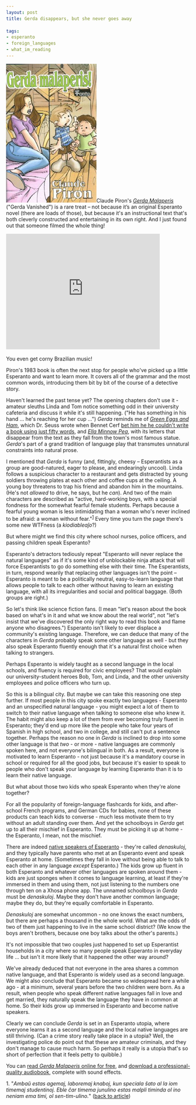 ```yaml
---
layout: post
title: Gerda disappears, but she never goes away

tags:
- esperanto
- foreign_languages
- what_im_reading
--- 
```


<a href="http://en.lernu.net/kursoj/gerda_malaperis/"><img 
class="notmycover-thumbnail" 
src="/images/covers/piron-gerda-malaperis.jpg"></a>Claude Piron's [*Gerda Malaperis*]( http://en.lernu.net/kursoj/gerda_malaperis/) ("Gerda Vanished") is a rare treat – not because it’s an original Esperanto novel (there are loads of those), but because it's an instructional text that's both cleverly constructed and entertaining in its own right.  And I just found out that someone filmed the whole thing!

<div class="video-container">
<iframe width="420" height="315" src="https://www.youtube.com/embed/9GGdi_nFQA0" frameborder="0" allowfullscreen></iframe>
</div>

You even get corny Brazilian music!

Piron's 1983 book is often the next stop for people who've picked up a little 
Esperanto and want to learn more.  It covers all of the grammar and the most 
common words, introducing them bit by bit of the course of a detective 
story.  

Haven't learned the past tense yet?  The opening chapters don't use it - 
amateur sleuths Linda and Tom notice something odd in their 
university cafeteria and discuss it while it's still happening.  ("He has 
something in his hand … he's reaching for her cup …")  *Gerda* reminds me 
of [*Green Eggs and Ham*]( http://www.amazon.com/Green-Eggs-Ham-Dr-Seuss/dp/0394800168/ref=sr_1_1?s=books&ie=UTF8&qid=1454098318&sr=1-1&keywords=green+eggs+and+ham), which Dr. Seuss wrote when Bennet Cerf [bet him he he couldn't write a book using just fifty 
words](https://en.wikipedia.org/wiki/Green_Eggs_and_Ham), and [*Ella Minnow 
Pea*](http://www.amazon.com/Ella-Minnow-Pea-Novel-Letters/dp/0385722435), 
with its letters that disappear from the text as they fall from the town's most famous 
statue. *Gerda*'s part of a grand tradition of language play that transmutes 
unnatural constraints into natural prose.

I mentioned that *Gerda* is funny (and, fittingly, cheesy – Esperantists as a 
group are good-natured, eager to please, and endearingly uncool).  Linda
follows a suspicious character to a restaurant and gets distracted by young 
soldiers throwing plates at each other and coffee cups at the ceiling.  A young boy threatens to trap his friend and abandon him in the mountains. (He's not *allowed* to drive, he says, but he *can*).  And two of the main characters are described as  "active, hard-working boys, with a special fondness for the somewhat fearful female students. Perhaps 
because a fearful young woman is less intimidating than a woman who's never inclined to be afraid: a woman without 
fear."<sup>[1](#1)</sup>  Every time you turn the page there's 
some new WTFness (a *kiodiablea&#309;o*?)

But where might we find this city where school nurses, police officers, and 
passing children speak Esperanto?

Esperanto's detractors tediously repeat "Esperanto will never replace the 
natural languages" as if it's some kind of unblockable ninja attack that will 
force Esperantists to go do something else with their time.  The Esperantists,
in turn, respond wearily that replacing other languages isn't the point – 
Esperanto is meant to be a politically neutral, easy-to-learn language that allows people to talk to each other without having to learn an existing language, with all its irregularities and social and political baggage. (Both groups are 
right.)

So let's think like science fiction fans.  (I mean "let's reason about 
the book based on what's in it and what we know about
the real world", not "let's insist that we've discovered the only right way
to read this book and flame anyone who disagrees.")  Esperanto 
isn't likely to ever displace a community's existing language.  Therefore, we can deduce that many of the characters in *Gerda* probably
speak some other language as well - but they also speak Esperanto fluently 
enough that it's a natural first choice when talking to strangers.

Perhaps Esperanto is widely taught as a second language in the local schools,
and fluency is required for civic employees?  That would explain our 
university-student heroes Bob, Tom, and Linda, and the other university
employees and police officers who turn up.

So this is a bilingual city.  But maybe we can take this reasoning one step
further.  If most people in this city spoke exactly two languages -
Esperanto and an unspecified natural language - you might expect a lot of them
to switch to their native language when talking to someone else who 
knew it.  The habit might also keep a lot of them from ever becoming truly
fluent in Esperanto; they'd end up more like the people who take four years
of Spanish in high school, and two in college, and still can't put a sentence
together.  Perhaps the reason no one in *Gerda* is inclined to drop into some
other language is that *two* - or more - native languages are commonly spoken 
here,
and not everyone's bilingual in both.  As a result, everyone is motivated
to 
learn Esperanto - not just because it's a mandatory course in school or required
for all the good jobs, but because it's easier to speak to people who don't 
speak
your language by learning Esperanto than it is to learn their native language.

But what about those two kids who speak Esperanto when they're alone together?

For all the popularity of foreign-language flashcards for kids, and after-school
French programs, and German CDs for babies, none of these products can teach
kids to converse - much less motivate them to try without an adult standing over 
them.  And yet
the schoolboys in *Gerda* get up to all their mischief in Esperanto.  They must
be picking it up at home - the Esperanto, I mean, not the mischief.

There are indeed [native speakers of 
Esperanto](https://en.wikipedia.org/wiki/Native_Esperanto_speakers) - they're
called *denaskuloj*, and they typically have parents who met at an Esperanto
event and speak Esperanto at home.  (Sometimes they fall in love without being
able to talk to each other in any language *except* Esperanto.) The kids grow 
up fluent in both Esperanto and whatever other languages
are spoken around them - kids are just sponges when it comes to language 
learning, at least if they're immersed in them and using them, not just 
listening to
the numbers one through ten on a Xhosa phone app.  The unnamed schoolboys
in *Gerda* must  be *denaskuloj*.  Maybe they don't have another common language; maybe they do, but they're equally comfortable in Esperanto.

*Denaskuloj* are somewhat uncommon - no one knows the exact numbers, but 
there are
perhaps a thousand in the whole world.  What are the odds of two of them 
just happening to live
in the same school district?  (We know the boys aren't brothers, because one boy
talks about the other's parents.)

It's not impossible that two couples just happened to set up Esperantist
households in a city where so many people speak Esperanto in everyday life ...
but isn't it more likely that it happened the other way around?  

We've already deduced that not everyone in the area shares a common native 
language, and that Esperanto is widely used as a second language.  We might
also conclude that Esperanto became so widespread here a while ago - at a 
minimum, several years before the two children were born.  As a result, when 
people
who speak different native languages fall in love and get married, they
naturally speak the language they have in common at home.  So their kids
grow up immersed in Esperanto and become native speakers.
 
Clearly we can conclude *Gerda* is set in an Esperanto utopia, where everyone 
learns it as a second
language and the local native languages are still thriving.  (Can a crime story
really take place in a utopia?  Well, the investigating police do point out that
these are amateur criminals, and they don't manage to cause much harm.  So
perhaps it really is a utopia that's so short of perfection that it feels petty
to quibble.)

You can [read *Gerda Malaperis* online for free](http://en.lernu.net/kursoj/gerda_malaperis/), and
[download a professional-quality audiobook](http://www.esperantofre.com/edu/data01a.htm), complete
with sound effects.

<span id="1" class="footnote">1.  "*Ambaŭ estas agemaj, laboremaj knaboj, kun 
speciala ŝato al la iom timemaj studentinoj. Eble ĉar timema junulino estas malpli timinda ol ino neniam ema timi, ol sen-tim-ulino.*" ([back to 
article](#1-source))</span>
